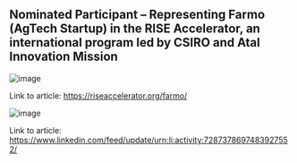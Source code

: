 ## Nominated Participant – Representing Farmo (AgTech Startup) in the RISE Accelerator, an international program led by CSIRO and Atal Innovation Mission

![image](https://github.com/user-attachments/assets/f00ddea3-7aa6-4966-bb48-a3aa0330e79a)

Link to article: https://riseaccelerator.org/farmo/



![image](https://github.com/user-attachments/assets/7f2c3222-b8b2-47b0-8f89-a1987dae7baf)

Link to article: https://www.linkedin.com/feed/update/urn:li:activity:7287378697483927552/
